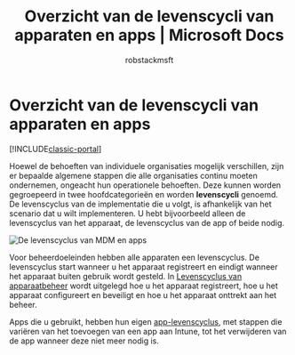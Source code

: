 ﻿---
title: Overzicht van de levenscycli van apparaten en apps | Microsoft Docs
description: Overzicht van de levenscycli van het apparaat en apps met Intune.
keywords: 
author: robstackmsft
ms.author: robstack
manager: angrobe
ms.date: 12/27/2016
ms.topic: article
ms.prod: 
ms.service: microsoft-intune
ms.technology: 
ms.assetid: 38e08253-14a0-4cc4-87be-7b110c12a523
ms.reviewer: jeffgilb
ms.suite: ems
ms.custom: intune-classic
ms.translationtype: Human Translation
ms.sourcegitcommit: 9ff1adae93fe6873f5551cf58b1a2e89638dee85
ms.openlocfilehash: da14fe58510f54e099ae6aeb2e9f656b9f68a470
ms.contentlocale: nl-nl
ms.lasthandoff: 05/23/2017


---

# <a name="overview-of-device-and-app-lifecycles"></a>Overzicht van de levenscycli van apparaten en apps

[!INCLUDE[classic-portal](../includes/classic-portal.md)]

Hoewel de behoeften van individuele organisaties mogelijk verschillen, zijn er bepaalde algemene stappen die alle organisaties continu moeten ondernemen, ongeacht hun operationele behoeften. Deze kunnen worden gegroepeerd in twee hoofdcategorieën en worden **levenscycli** genoemd. De levenscyclus van de implementatie die u volgt, is afhankelijk van het scenario dat u wilt implementeren. U hebt bijvoorbeeld alleen de levenscyclus van het apparaat, de levenscyclus van de app of beide nodig.

![De levenscyclus van MDM en apps](./media/device-app-lifecycle.png "levenscycli van mobiele apparaten en apps")

Voor beheerdoeleinden hebben alle apparaten een levenscyclus. De levenscyclus start wanneer u het apparaat registreert en eindigt wanneer het apparaat buiten gebruik wordt gesteld. In [Levenscyclus van apparaatbeheer](overview-of-device-lifecycle-in-microsoft-intune.md) wordt uitgelegd hoe u het apparaat registreert, hoe u het apparaat configureert en beveiligt en hoe u het apparaat onttrekt aan het beheer.

Apps die u gebruikt, hebben hun eigen [app-levenscyclus](overview-of-app-lifecycle-in-microsoft-intune.md), met stappen die variëren van het toevoegen van een app aan Intune, tot het verwijderen van de app wanneer deze niet meer nodig is.

